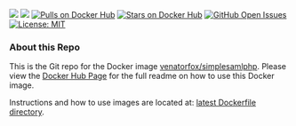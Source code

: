 [![](https://images.microbadger.com/badges/version/venatorfox/simplesamlphp:1.17.7.svg)](https://github.com/Venator-Fox/docker-simplesamlphp/network "View Network") [![](https://images.microbadger.com/badges/image/venatorfox/simplesamlphp:1.17.7.svg)](https://microbadger.com/images/venatorfox/simplesamlphp:1.17.7 "View layer metadata on MicroBadger") [![Pulls on Docker Hub](https://img.shields.io/docker/pulls/venatorfox/simplesamlphp.svg)](https://hub.docker.com/r/venatorfox/simplesamlphp)  [![Stars on Docker Hub](https://img.shields.io/docker/stars/venatorfox/simplesamlphp.svg)](https://hub.docker.com/r/venatorfox/simplesamlphp) [![GitHub Open Issues](https://img.shields.io/github/issues/Venator-Fox/docker-simplesamlphp.svg)](https://github.com/Venator-Fox/docker-simplesamlphp/issues) [![License: MIT](https://img.shields.io/badge/License-MIT-yellow.svg)](https://opensource.org/licenses/MIT)

### About this Repo

This is the Git repo for the Docker image [venatorfox/simplesamlphp](https://hub.docker.com/r/venatorfox/simplesamlphp/). Please view the [Docker Hub Page](https://hub.docker.com/r/venatorfox/simplesamlphp/) for the full readme on how to use this Docker image.

Instructions and how to use images are located at: [latest Dockerfile directory](https://github.com/Venator-Fox/docker-simplesamlphp/tree/master/1.17.7).
